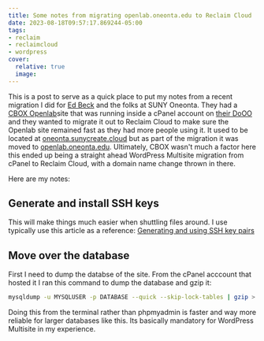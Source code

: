 ```yaml
---
title: Some notes from migrating openlab.oneonta.edu to Reclaim Cloud
date: 2023-08-18T09:57:17.869244-05:00
tags:
- reclaim
- reclaimcloud
- wordpress
cover:
  relative: true
  image: 
---
```


This is a post to serve as a quick place to put my notes from a recent migration I did for [Ed Beck](https://ed-beck.com/) and the folks at SUNY Oneonta. They had a [CBOX Openlab](https://commonsinabox.org/cbox-openlab-overview)site that was running inside a cPanel account on [their DoOO](https://sunycreate.cloud/) and they wanted to migrate it out to Reclaim Cloud to make sure the Openlab site remained fast as they had more people using it. It used to be located at [oneonta.sunycreate.cloud](https://oneonta.sunycreate.cloud/) but as part of the migration it was moved to [openlab.oneonta.edu](https://openlab.oneonta.edu/). Ultimately, CBOX wasn't much a factor here this ended up being a straight ahead WordPress Multisite migration from cPanel to Reclaim Cloud, with a domain name change thrown in there.

Here are my notes:

## Generate and install SSH keys
This will make things much easier when shuttling files around. I use typically use this article as a reference:
[Generating and using SSH key pairs](https://support.reclaimhosting.com/hc/en-us/articles/8421003621015-Generating-and-using-SSH-key-pairs)

## Move over the database
First I need to dump the databse of the site. From the cPanel acccount that hosted it I ran this command to dump the database and gzip it:

```bash
mysqldump -u MYSQLUSER -p DATABASE --quick --skip-lock-tables | gzip > openlab.sql.gz
```

Doing this from the terminal rather than phpmyadmin is faster and way more reliable for larger databases like this. Its basically mandatory for WordPress Multisite in my experience.